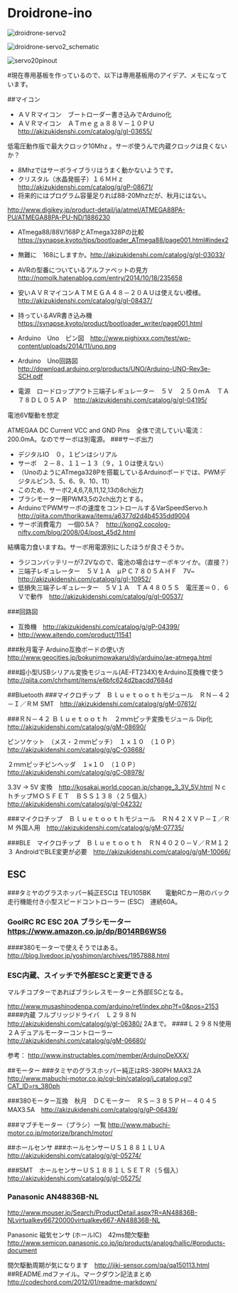 # Droidrone-ino
![droidrone-servo2](https://github.com/i386koba/Droidrone-ino/blob/master/droidrone-servo2.jpg?raw=true)

![droidrone-servo2_schematic](https://github.com/i386koba/Droidrone-ino/blob/master/droidrone-servo2_schematic.jpg?raw=true)

![servo20pinout](https://github.com/i386koba/Droidrone-ino/blob/master/servo20pinout.png?raw=true)

#現在専用基板を作っているので、以下は専用基板用のアイデア、メモになっています。

##マイコン
* ＡＶＲマイコン　ブートローダー書き込みでArduino化
* ＡＶＲマイコン　ＡＴｍｅｇａ８８Ｖ－１０ＰＵ　http://akizukidenshi.com/catalog/g/gI-03655/

低電圧動作版で最大クロック10Mhz 。サーボ使うんで内蔵クロックは良くないか？
* 8Mhzではサーボライブラリはうまく動かないようです。
* クリスタル（水晶発振子）１６ＭＨｚ http://akizukidenshi.com/catalog/g/gP-08671/
* 将来的にはプログラム容量足りれば88-20Mhzだが、秋月にはない。

http://www.digikey.jp/product-detail/ja/atmel/ATMEGA88PA-PU/ATMEGA88PA-PU-ND/1886230
* ATmega88/88V/168PとATmega328Pの比較　https://synapse.kyoto/tips/bootloader_ATmega88/page001.html#index2
* 無難に　168にしますか。http://akizukidenshi.com/catalog/g/gI-03033/
* AVRの型番についているアルファベットの見方　http://nomolk.hatenablog.com/entry/2014/10/18/235658
* 安いＡＶＲマイコンＡＴＭＥＧＡ４８－２０ＡＵは使えない模様。　http://akizukidenshi.com/catalog/g/gI-08437/
* 持っているAVR書き込み機　https://synapse.kyoto/product/bootloader_writer/page001.html

* Arduino　Uno　ピン図　http://www.pighixxx.com/test/wp-content/uploads/2014/11/uno.png
* Arduino　Uno回路図 http://download.arduino.org/products/UNO/Arduino-UNO-Rev3e-SCH.pdf
* 電源　ロードロップアウト三端子レギュレーター　５Ｖ　２５０ｍＡ　ＴＡ７８ＤＬ０５ＡＰ　http://akizukidenshi.com/catalog/g/gI-04195/

電池6V駆動を想定

ATMEGAA DC Current VCC and GND Pins　全体で流していい電流：200.0mA。なのでサーボは別電源。
###サーボ出力
* デジタルIO　０，１ピンはシリアル
* サーボ　２－８、１１－１３（９，１０は使えない）
* （UnoのようにATmega328Pを搭載しているArduinoボードでは、PWMデジタルピン3、5、6、9、10、11）
* このため、サーボ2,4,6,7,8,11,12,13の8ch出力
* ブラシモーター用PWM3,5の2ch出力とする。
* ArduinoでPWMサーボの速度をコントロールするVarSpeedServo.h　http://qiita.com/thorikawa/items/a6377d2d4b4535dd9004
* サーボ消費電力　一個0.5A？　http://kong2.cocolog-nifty.com/blog/2008/04/post_45d2.html

結構電力食いますね。サーボ用電源別にしたほうが良さそうか。
* ラジコンバッテリーが7.2Vなので、電池の場合はサーボキツイか。（直接？）
* 三端子レギュレーター　５Ｖ１Ａ　μＰＣ７８０５ＡＨＦ　7V~　http://akizukidenshi.com/catalog/g/gI-10952/
* 低損失三端子レギュレーター　５Ｖ１Ａ　ＴＡ４８０５Ｓ　電圧差＝０．６Ｖで動作　http://akizukidenshi.com/catalog/g/gI-00537/

###回路図
* 互換機　http://akizukidenshi.com/catalog/g/gP-04399/
* http://www.aitendo.com/product/11541

###秋月電子 Arduino互換ボードの使い方
http://www.geocities.jp/bokunimowakaru/diy/arduino/ae-atmega.html

###超小型USBシリアル変換モジュール(AE-FT234X)をArduino互換機で使う
http://qiita.com/chrhsmt/items/e6bfc624d2bacdd7684d

##Bluetooth
###マイクロチップ　Ｂｌｕｅｔｏｏｔｈモジュール　ＲＮ－４２－Ｉ／ＲＭ
SMT　http://akizukidenshi.com/catalog/g/gM-07612/

###ＲＮ－４２ Ｂｌｕｅｔｏｏｔｈ　２ｍｍピッチ変換モジュール
Dip化　http://akizukidenshi.com/catalog/g/gM-08690/

ピンソケット　（メス・２ｍｍピッチ）　１ｘ１０　（１０Ｐ）　http://akizukidenshi.com/catalog/g/gC-03668/

２ｍｍピッチピンヘッダ　１×１０　（１０Ｐ）http://akizukidenshi.com/catalog/g/gC-08978/

3.3V -> 5V 変換　http://kosakai.world.coocan.jp/change_3_3V_5V.html
ＮｃｈチップＭＯＳＦＥＴ　ＢＳＳ１３８（２５個入）http://akizukidenshi.com/catalog/g/gI-04232/

###マイクロチップ　Ｂｌｕｅｔｏｏｔｈモジュール　ＲＮ４２ＸＶＰ－Ｉ／ＲＭ
外国人用　http://akizukidenshi.com/catalog/g/gM-07735/

###BLE　マイクロチップ　Ｂｌｕｅｔｏｏｔｈ　ＲＮ４０２０－Ｖ／ＲＭ１２３
AndroidでBLE変更が必要　http://akizukidenshi.com/catalog/g/gM-10066/

## ESC 
###タミヤのグラスホッパー純正ESCは TEU105BK　　
電動RCカー用のバック走行機能付き小型スピードコントローラー (ESC)　連続60A。

### GoolRC RC ESC 20A ブラシモーター https://www.amazon.co.jp/dp/B014RB6WS6
####380モーターで使えそうではある。
http://blog.livedoor.jp/yoshimon/archives/1957888.html

### ESC内蔵、スイッチで外部ESCと変更できる　
マルチコプターであればブラシレスモーターと外部ESCとなる。

http://www.musashinodenpa.com/arduino/ref/index.php?f=0&pos=2153
####内蔵 フルブリッジドライバ　Ｌ２９８Ｎ　http://akizukidenshi.com/catalog/g/gI-06380/
2Aまで。
####Ｌ２９８Ｎ使用　２Ａデュアルモーターコントローラー　http://akizukidenshi.com/catalog/g/gM-06680/

参考：
http://www.instructables.com/member/ArduinoDeXXX/

##モーター
###タミヤのグラスホッパー純正はRS-380PH MAX3.2A
http://www.mabuchi-motor.co.jp/cgi-bin/catalog/j_catalog.cgi?CAT_ID=rs_380ph

###380モーター互換　秋月　ＤＣモーター　ＲＳ－３８５ＰＨ－４０４５　MAX3.5A　http://akizukidenshi.com/catalog/g/gP-06439/

###マブチモーター（ブラシ）一覧
http://www.mabuchi-motor.co.jp/motorize/branch/motor/

##ホールセンサ
###ホールセンサーＵＳ１８８１ＬＵＡ
http://akizukidenshi.com/catalog/g/gI-05274/

###SMT　ホールセンサーＵＳ１８８１ＬＳＥＴＲ（５個入）
http://akizukidenshi.com/catalog/g/gI-05275/

### Panasonic AN48836B-NL
http://www.mouser.jp/Search/ProductDetail.aspx?R=AN48836B-NLvirtualkey66720000virtualkey667-AN48836B-NL

Panasonic 磁気センサ (ホールIC)　42ms間欠駆動
http://www.semicon.panasonic.co.jp/jp/products/analog/hallic/#products-document

間欠駆動周期が気になります　http://jiki-sensor.com/qa/qa150113.html
##README.mdファイル。マークダウン記法まとめ
http://codechord.com/2012/01/readme-markdown/
